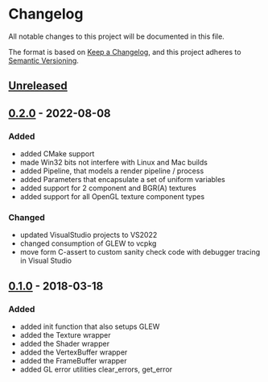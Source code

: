 # Changelog

All notable changes to this project will be documented in this file.

The format is based on [Keep a Changelog](https://keepachangelog.com/en/1.0.0/),
and this project adheres to [Semantic Versioning](https://semver.org/spec/v2.0.0.html).

## [Unreleased]

## [0.2.0] - 2022-08-08

### Added

- added CMake support
- made Win32 bits not interfere with Linux and Mac builds
- added Pipeline, that models a render pipeline / process
- added Parameters that encapsulate a set of uniform variables
- added support for 2 component and BGR(A) textures
- added support for all OpenGL texture component types

### Changed

- updated VisualStudio projects to VS2022
- changed consumption of GLEW to vcpkg
- move form C-assert to custom sanity check code with debugger tracing in Visual Studio

## [0.1.0] - 2018-03-18

### Added

- added init function that also setups GLEW
- added the Texture wrapper
- added the Shader wrapper
- added the VertexBuffer wrapper
- added the FrameBuffer wrapper
- added GL error utilities clear_errors, get_error

[Unreleased]: https://github.com/rioki/glow/compare/v0.2.0...master
[0.2.0]: https://github.com/rioki/glow/compare/v0.1.0...v0.2.0
[0.1.0]: https://github.com/rioki/glow/commits/v0.1.0

